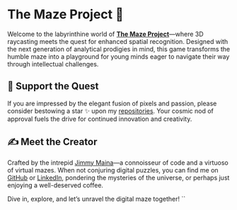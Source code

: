 # The Maze Project 🧩

Welcome to the labyrinthine world of **[The Maze Project](https://github.com/jimal254/The-Maze-Project)**—where 3D raycasting meets the quest for enhanced spatial recognition. Designed with the next generation of analytical prodigies in mind, this game transforms the humble maze into a playground for young minds eager to navigate their way through intellectual challenges.

## 🎩 Support the Quest

If you are impressed by the elegant fusion of pixels and passion, please consider bestowing a star ✨ upon my [repositories](https://github.com/jimal254?tab=repositories). Your cosmic nod of approval fuels the drive for continued innovation and creativity.

## ✍️ Meet the Creator

Crafted by the intrepid [Jimmy Maina](https://github.com/jimal254)—a connoisseur of code and a virtuoso of virtual mazes. When not conjuring digital puzzles, you can find me on [GitHub](https://github.com/jimal254) or [LinkedIn](https://www.linkedin.com/in/jimmymaina), pondering the mysteries of the universe, or perhaps just enjoying a well-deserved coffee.

Dive in, explore, and let’s unravel the digital maze together!
``

